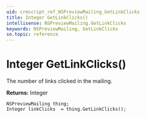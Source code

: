 ```yaml
---
uid: crmscript_ref_NSPreviewMailing_GetLinkClicks
title: Integer GetLinkClicks()
intellisense: NSPreviewMailing.GetLinkClicks
keywords: NSPreviewMailing, GetLinkClicks
so.topic: reference
---
```


# Integer GetLinkClicks()

The number of links clicked in the mailing.

**Returns:** Integer

```crmscript
NSPreviewMailing thing;
Integer linkClicks  = thing.GetLinkClicks();
```

